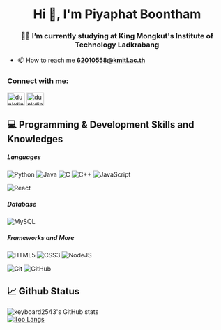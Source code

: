 <h1 align="center">Hi 👹, I'm Piyaphat Boontham</h1>
<h3 align="center">👨‍💻 I’m currently studying at King Mongkut's Institute of Technology Ladkrabang</h3>

- 📫 How to reach me **62010558@kmitl.ac.th**

<h3 align="left">Connect with me:</h3>
<p align="left">
<a href="https://fb.com/piyaphatboontham" target="blank"><img align="center" src="https://raw.githubusercontent.com/rahuldkjain/github-profile-readme-generator/master/src/images/icons/Social/facebook.svg" alt="dunkdink" height="30" width="40" /></a>
<a href="https://instagram.com/https.dinktuajing" target="blank"><img align="center" src="https://raw.githubusercontent.com/rahuldkjain/github-profile-readme-generator/master/src/images/icons/Social/instagram.svg" alt="dunkdink" height="30" width="40" /></a>
</p>

## 💻 Programming & Development Skills and Knowledges

##### Languages
![Python](https://img.shields.io/badge/python-3670A0?style=for-the-badge&logo=python&logoColor=ffdd54)
![Java](https://img.shields.io/badge/java-%23ED8B00.svg?style=for-the-badge&logo=java&logoColor=white)
![C](https://img.shields.io/badge/c-%2300599C.svg?style=for-the-badge&logo=c&logoColor=white)
![C++](https://img.shields.io/badge/c++-%2300599C.svg?style=for-the-badge&logo=c%2B%2B&logoColor=white)
![JavaScript](https://img.shields.io/badge/javascript-%23323330.svg?style=for-the-badge&logo=javascript&logoColor=%23F7DF1E)
<!-- ![Vue](https://img.shields.io/badge/Vue.js-35495E?style=for-the-badge&logo=vue.js&logoColor=4FC08D) -->
![React](https://img.shields.io/badge/React-20232A?style=for-the-badge&logo=react&logoColor=61DAFB)

##### Database
<!-- ![Laravel](https://img.shields.io/badge/Laravel-FF2D20?style=for-the-badge&logo=laravel&logoColor=white) -->
<!-- ![MongoDB](https://img.shields.io/badge/MongoDB-%234ea94b.svg?style=for-the-badge&logo=mongodb&logoColor=white) -->
![MySQL](https://img.shields.io/badge/mysql-%2300f.svg?style=for-the-badge&logo=mysql&logoColor=white)

##### Frameworks and More
<!-- ![Django](https://img.shields.io/badge/django-%23092E20.svg?style=for-the-badge&logo=django&logoColor=white) -->
<!-- ![ExpressJS](https://img.shields.io/badge/Express.js-404D59?style=for-the-badge) -->
![HTML5](https://img.shields.io/badge/html5-%23E34F26.svg?style=for-the-badge&logo=html5&logoColor=white)
![CSS3](https://img.shields.io/badge/CSS3-1572B6?style=for-the-badge&logo=css3&logoColor=white)
![NodeJS](https://img.shields.io/badge/node.js-6DA55F?style=for-the-badge&logo=node.js&logoColor=white)
<!-- ![AngularJS](https://img.shields.io/badge/AngularJS-E23237?style=for-the-badge&logo=angularjs&logoColor=white) -->
![Git](https://img.shields.io/badge/git-%23F05033.svg?style=for-the-badge&logo=git&logoColor=white)
![GitHub](https://img.shields.io/badge/github-%23121011.svg?style=for-the-badge&logo=github&logoColor=white)

## 📈 Github Status
![keyboard2543's GitHub stats](https://github-readme-stats.vercel.app/api?username=dunkdink&theme=github_dark&show_icons=true)<br>
[![Top Langs](https://github-readme-stats.vercel.app/api/top-langs/?username=dunkdink&layout=compact&theme=github_dark)](https://github.com/anuraghazra/github-readme-stats)
